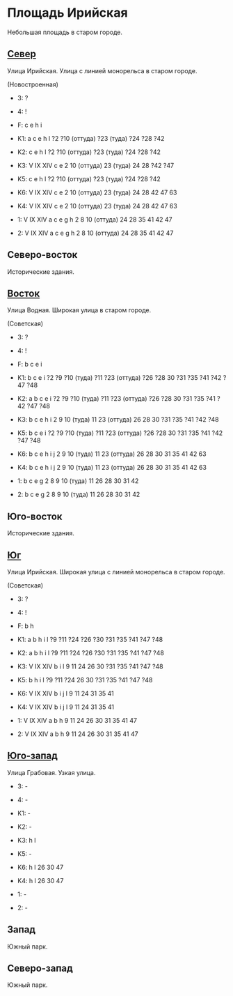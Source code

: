 # Площадь Ирийская

Небольшая площадь в старом городе.

## [Север](./11520030.md)

Улица Ирийская.
Улица с линией монорельса в старом городе.

(Новостроенная)

* 3:    ?
* 4:    !
* F:    c   e   h   i
* K1:   a   c   e   h   l
        ?2  ?10 (оттуда)    ?23 (туда)  ?24 ?28 ?42
* K2:   c   e   h   l
        ?2  ?10 (оттуда)    ?23 (туда)  ?24 ?28 ?42
* K3:   V   IX  XIV
        c   e
        2   10 (оттуда)     23 (туда)   24  28 ?42 ?47
* K5:   c   e   h   l
        ?2  ?10 (оттуда)    ?23 (туда)  ?24 ?28 ?42

* K6:   V   IX  XIV
        c   e
        2   10 (оттуда) 23 (туда)   24  28  42  47  63
* K4:   V   IX  XIV
        c   e
        2   10 (оттуда) 23 (туда)   24  28  42  47  63
* 1:    V   IX  XIV
        a   c   e   g   h
        2   8   10 (оттуда) 24  28  35  41  42  47
* 2:    V   IX  XIV
        a   c   e   g   h
        2   8   10 (оттуда) 24  28  35  41  42  47

## Северо-восток

Исторические здания.

## [Восток](./11540040.md)

Улица Водная.
Широкая улица в старом городе.

(Советская)

* 3:    ?
* 4:    !
* F:    b   c   e   i
* K1:   b   c   e   i
        ?2  ?9  ?10 (туда)  ?11 ?23 (оттуда)    ?26 ?28 30  ?31 ?35 ?41 ?42 ?47 ?48
* K2:   a   b   c   e   i
        ?2  ?9  ?10 (туда)  ?11 ?23 (оттуда)    ?26 ?28 30  ?31 ?35 ?41 ?42 ?47 ?48
* K3:   b   c   e   h   i
        2   9   10 (туда)   11  23 (оттуда)     26  28  30  ?31 ?35 ?41 ?42 ?48
* K5:   b   c   e   i
        ?2  ?9  ?10 (туда)  ?11 ?23 (оттуда)    ?26 ?28 30  ?31 ?35 ?41 ?42 ?47 ?48

* K6:   b   c   e   h   i   j
        2   9   10 (туда)   11  23 (оттуда) 26  28  30  31  35  41  42  63
* K4:   b   c   e   h   i   j
        2   9   10 (туда)   11  23 (оттуда) 26  28  30  31  35  41  42  63
* 1:    b   c   e   g
        2   8   9   10 (туда)   11  26  28  30  31  42
* 2:    b   c   e   g
        2   8   9   10 (туда)   11  26  28  30  31  42

## Юго-восток

Исторические здания.

## [Юг](./11520045.md)

Улица Ирийская.
Широкая улица с линией монорельса в старом городе.

(Советская)

* 3:    ?
* 4:    !
* F:    b   h
* K1:   a   b   h   i   l
        ?9  ?11 ?24 ?26 ?30 ?31 ?35 ?41 ?47 ?48
* K2:   a   b   h   i   l
        ?9  ?11 ?24 ?26 ?30 ?31 ?35 ?41 ?47 ?48
* K3:   V   IX  XIV
        b   i   l
        9   11  24  26  30  ?31 ?35 ?41 ?47 ?48
* K5:   b   h   i   l
        ?9  ?11 ?24 26  30  ?31 ?35 ?41 ?47 ?48

* K6:   V   IX  XIV
        b   i   j   l
        9   11  24  31  35  41
* K4:   V   IX  XIV
        b   i   j   l
        9   11  24  31  35  41
* 1:    V   IX  XIV
        a   b   h
        9   11  24  26  30  31  35  41  47
* 2:    V   IX  XIV
        a   b   h
        9   11  24  26  30  31  35  41  47

## [Юго-запад](./11510045.md)

Улица Грабовая.
Узкая улица.

* 3:    -
* 4:    -
* K1:   -
* K2:   -
* K3:   h   l
* K5:   -

* K6:   h   l
        26  30  47
* K4:   h   l
        26  30  47
* 1:    -
* 2:    -

## Запад

Южный парк.

## Северо-запад

Южный парк.
